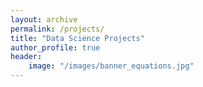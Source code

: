 ```yaml
---
layout: archive
permalink: /projects/
title: "Data Science Projects"
author_profile: true
header:
    image: "/images/banner_equations.jpg"
---
```


